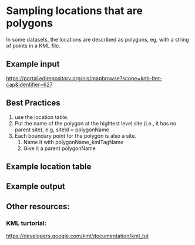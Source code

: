 # Sampling locations that are polygons

In some datasets, the locations are described as polygons, eg, with a string of points in a KML file.

## Example input 
https://portal.edirepository.org/nis/mapbrowse?scope=knb-lter-cap&identifier=627


## Best Practices
1. use the location table.
1. Put the name of the polygon at the hightest level site (i.e., it has no parent site), e.g, siteId = polygonName
1. Each boundary point for the polygon is also a site. 
    1. Name it with polygonName_kmlTagName
    1. Give it a parent polygonName
  
## Example location table


## Example output


## Other resources:
### KML turtorial:
https://developers.google.com/kml/documentation/kml_tut
